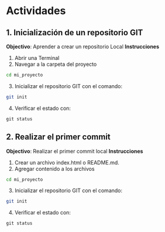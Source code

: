 # Actividades
## 1. Inicialización de un repositorio GIT
**Objectivo**: Aprender a crear un repositorio Local
**Instrucciones**
1. Abrir una Terminal
2. Navegar a la carpeta del proyecto
```bash
cd mi_proyecto
```
3. Inicializar el repositorio GIT con el comando:
```bash
git init
```
4. Verificar el estado con:
```
git status
```
## 2. Realizar el primer commit
**Objectivo**: Realizar el primer commit local
**Instrucciones**
1. Crear un archivo index.html o README.md.
2. Agregar contenido a los archivos
```bash
cd mi_proyecto
```
3. Inicializar el repositorio GIT con el comando:
```bash
git init
```
4. Verificar el estado con:
```
git status
```
